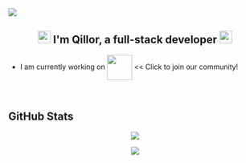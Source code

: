<div align="left">
<img src="https://komarev.com/ghpvc/?username=qillor&&style=flat-square" align="center" />
</div>  

## <div align="center"> <img src="https://avatars.githubusercontent.com/u/109926582?s=64&v=4" height="25" width="25"/> I'm Qillor, a full-stack developer <img src="https://avatars.githubusercontent.com/u/109926582?s=64&v=4" height="25" width="25"/></div>  
  

- I am currently working on [<img src="https://cdn.discordapp.com/attachments/1001022133188706304/1001022248389464104/LogoTransparent.png" align="center" height="50" width="50" />](https://discord.gg/cj9Ukkceet)   << Click to join our community!

<br/>  


## GitHub Stats  
<p align="center">
  <img src="https://github-readme-stats.vercel.app/api?username=qillor&show_icons=true&theme=tokyonight&line_height=27">
</p>

<p align="center">
 <img src="https://github-readme-streak-stats.herokuapp.com/?user=qillor&show_icons=true&locale=en&layout=compact&theme=tokyonight&line_height=0" />
</p> 

<br/>  

<div align="center">
</div>  
